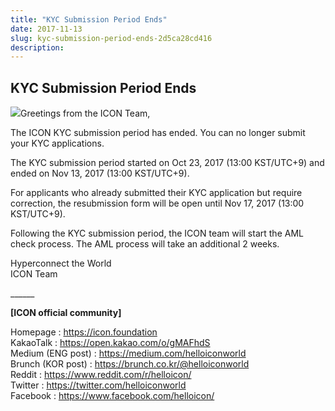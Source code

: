 ```yaml
---
title: "KYC Submission Period Ends"
date: 2017-11-13
slug: kyc-submission-period-ends-2d5ca28cd416
description:
---
```


## KYC Submission Period Ends

![](https://cdn-images-1.medium.com/max/800/0*Esi1eb74JJTgnLz5.)Greetings from the ICON Team,

The ICON KYC submission period has ended. You can no longer submit your KYC applications.

The KYC submission period started on Oct 23, 2017 (13:00 KST/UTC+9) and ended on Nov 13, 2017 (13:00 KST/UTC+9).

For applicants who already submitted their KYC application but require correction, the resubmission form will be open until Nov 17, 2017 (13:00 KST/UTC+9).

Following the KYC submission period, the ICON team will start the AML check process. The AML process will take an additional 2 weeks.

Hyperconnect the World  
ICON Team

\_\_\_\_\_\_

**[ICON official community]**

Homepage : <https://icon.foundation>  
KakaoTalk : <https://open.kakao.com/o/gMAFhdS>  
Medium (ENG post) : <https://medium.com/helloiconworld>  
Brunch (KOR post) : <https://brunch.co.kr/@helloiconworld>  
Reddit : <https://www.reddit.com/r/helloicon/>  
Twitter : <https://twitter.com/helloiconworld>  
Facebook : <https://www.facebook.com/helloicon/>

